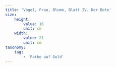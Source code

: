 ```yaml
---
title: 'Vogel, Frau, Blume, Blatt IV. Der Bote'
size:
    height:
        value: 16
        unit: cm
    width:
        value: 21
        unit: cm
taxonomy:
    tag:
        - 'Farbe auf Gold'
---
```

